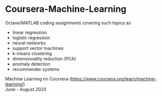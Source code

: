 # Coursera-Machine-Learning

Octave/MATLAB coding assignments covering such topics as
<ul>
  <li> linear regression </li>
  <li> logistic regression </li>
  <li> neural networks </li>
  <li> support vector machines </li>
  <li> k-means clustering </li>
  <li> dimensionality reduction (PCA) </li>
  <li> anomaly detection </li>
  <li> recommender systems </li>
</ul>

Machine Learning on Coursera (https://www.coursera.org/learn/machine-learning/) <br>
June - August 2020
    
  
